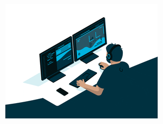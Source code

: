 <p align="center>
  [![Typing SVG](https://readme-typing-svg.demolab.com/?lines=Hi+there!;I'm+Darío+Poves;Welcome+to+my+profile)](https://git.io/typing-svg)
</p>
<p align="center">
  <img src="giphy.gif" alt="Descripción del GIF">
</p>


<!--
**dapoves/dapoves** is a ✨ _special_ ✨ repository because its `README.md` (this file) appears on your GitHub profile.

Here are some ideas to get you started:

- 🔭 I’m currently working on ...
- 🌱 I’m currently learning ...
- 👯 I’m looking to collaborate on ...
- 🤔 I’m looking for help with ...
- 💬 Ask me about ...
- 📫 How to reach me: ...
- 😄 Pronouns: ...
- ⚡ Fun fact: ...
-->

